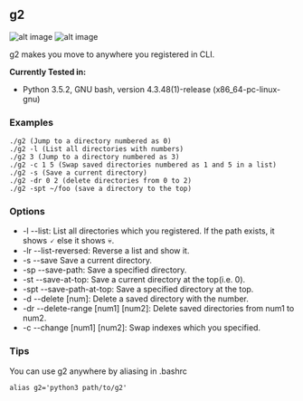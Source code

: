g2
-- 

![alt image](https://img.shields.io/badge/version-2.0.0-blue.svg) ![alt image](https://img.shields.io/badge/Python-3-blue.svg)

g2 makes you move to anywhere you registered in CLI.

**Currently Tested in:**
- Python 3.5.2, GNU bash, version 4.3.48(1)-release (x86_64-pc-linux-gnu)

### Examples
```
./g2 (Jump to a directory numbered as 0)
./g2 -l (List all directories with numbers)
./g2 3 (Jump to a directory numbered as 3)
./g2 -c 1 5 (Swap saved directories numbered as 1 and 5 in a list)
./g2 -s (Save a current directory)
./g2 -dr 0 2 (delete directories from 0 to 2)
./g2 -spt ~/foo (save a directory to the top)
```

### Options
- -l --list:
	List all directories which you registered. If the path exists, it shows 🗸 else it shows 💀. 
- -lr --list-reversed:
	Reverse a list and show it.
- -s --save
	Save a current directory.
- -sp --save-path:
	Save a specified directory.
- -st --save-at-top:
    Save a current directory at the top(i.e. 0).
- -spt --save-path-at-top:
	Save a specified directory at the top.
- -d --delete [num]:
	Delete a saved directory with the number.
- -dr --delete-range [num1] [num2]:
	Delete saved directories from num1 to num2.
- -c --change [num1] [num2]:
	Swap indexes which you specified.
    
### Tips
You can use g2 anywhere by aliasing in .bashrc 
```
alias g2='python3 path/to/g2'
```

